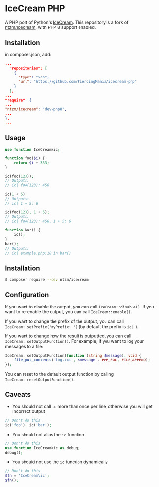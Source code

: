 # IceCream PHP

A PHP port of Python's [IceCream](https://github.com/gruns/icecream).
This repository is a fork of [ntzm/icecream](https://github.com/ntzm/icecream-php), with PHP 8 support enabled.

## Installation
in composer.json, add:
```json
...
  "repositories": [
    {
      "type": "vcs",
      "url": "https://github.com/PiercingMania/icecream-php"
    }
  ],
...
"require": {
...
"ntzm/icecream": "dev-php8",
...
}, 
...
```

## Usage

```php
use function IceCream\ic;

function foo($i) {
    return $i + 333;
}

ic(foo(123));
// Outputs:
// ic| foo(123): 456

ic(1 + 5);
// Outputs:
// ic| 1 + 5: 6

ic(foo(123), 1 + 5);
// Outputs:
// ic| foo(123): 456, 1 + 5: 6

function bar() {
    ic();
}
bar();
// Outputs:
// ic| example.php:18 in bar()
```

## Installation

```bash
$ composer require --dev ntzm/icecream
```

## Configuration

If you want to disable the output, you can call `IceCream::disable()`.
If you want to re-enable the output, you can call `IceCream::enable()`.

If you want to change the prefix of the output, you can call `IceCream::setPrefix('myPrefix: ')` (by default the prefix is `ic| `).

If you want to change how the result is outputted, you can call `IceCream::setOutputFunction()`.
For example, if you want to log your messages to a file:
```php
IceCream::setOutputFunction(function (string $message): void {
    file_put_contents('log.txt', $message . PHP_EOL, FILE_APPEND);
});
```
You can reset to the default output function by calling `IceCream::resetOutputFunction()`.

## Caveats

- You should not call `ic` more than once per line, otherwise you will get incorrect output
```php
// Don't do this
ic('foo'); ic('bar');
```
- You should not alias the `ic` function
```php
// Don't do this
use function IceCream\ic as debug;
debug();
```
- You should not use the `ic` function dynamically
```php
// Don't do this
$fn = 'IceCream\ic';
$fn();
```
